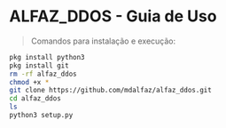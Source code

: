 # ALFAZ_DDOS - Guia de Uso

> Comandos para instalação e execução:

```bash
pkg install python3
pkg install git
rm -rf alfaz_ddos
chmod +x *
git clone https://github.com/mdalfaz/alfaz_ddos.git
cd alfaz_ddos
ls
python3 setup.py
